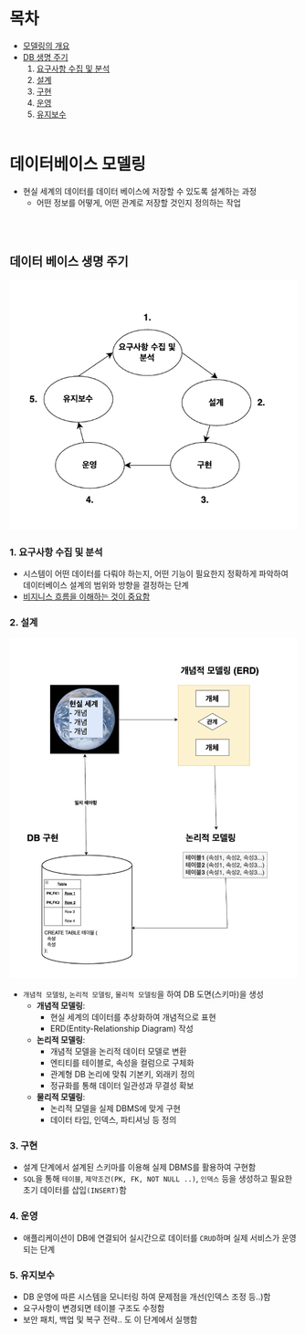 # 목차
* [모델링의 개요](#데이터베이스-모델링)
* [DB 생명 주기](#1-표현)
   1. [요구사항 수집 및 분석](#1-요구사항-수집-및-분석)
   2. [설계](#2-설계)
   3. [구현](#3-구현)
   4. [운영](#4-운영)
   5. [유지보수](#5-유지보수)
<br></br>


# 데이터베이스 모델링
* 현실 세계의 데이터를 데이터 베이스에 저장할 수 있도록 설계하는 과정
    * 어떤 정보를 어떻게, 어떤 관계로 저장할 것인지 정의하는 작업

<br></br>

## 데이터 베이스 생명 주기
![alt text](<../설명사진/데이터베이스 생명주기.png>)
### 1. **요구사항 수집 및 분석**
* 시스템이 어떤 데이터를 다뤄야 하는지, 어떤 기능이 필요한지 정확하게 파악하여
데이터베이스 설계의 범위와 방향을 결정하는 단계
* <U>비지니스 흐름을 이해하는 것이 중요함</U>

### 2. **설계**
![alt text](../설명사진/DB모델링.png)
* `개념적 모델링`, `논리적 모델링`, `물리적 모델링`을 하여 DB 도면(스키마)을 생성 
    *  **개념적 모델링**:
        - 현실 세계의 데이터를 추상화하여 개념적으로 표현
        - ERD(Entity-Relationship Diagram) 작성
    * **논리적 모델링**:
        - 개념적 모델을 논리적 데이터 모델로 변환
        - 엔티티를 테이블로, 속성을 컬럼으로 구체화
        - 관계형 DB 논리에 맞춰 기본키, 외래키 정의
        - 정규화를 통해 데이터 일관성과 무결성 확보
    * **물리적 모델링**:
        - 논리적 모델을 실제 DBMS에 맞게 구현
        - 데이터 타입, 인덱스, 파티셔닝 등 정의


### 3. **구현**
* 설계 단계에서 설계된 스키마를 이용해 실제 DBMS를 활용하여 구현함
* `SQL`을 통해 `테이블`, `제약조건(PK, FK, NOT NULL ..)`, `인덱스` 등을 생성하고 필요한 초기 데이터를 삽입`(INSERT)`함

### 4. **운영**
* 애플리케이션이 DB에 연결되어 실시간으로 데이터를 `CRUD`하며 실제 서비스가 운영되는 단계



### 5. **유지보수**
* DB 운영에 따른 시스템을 모니터링 하여 문제점을 개선(인덱스 조정 등..)함
* 요구사항이 변경되면 테이블 구조도 수정함
* 보안 패치, 백업 및 복구 전략.. 도 이 단계에서 실행함